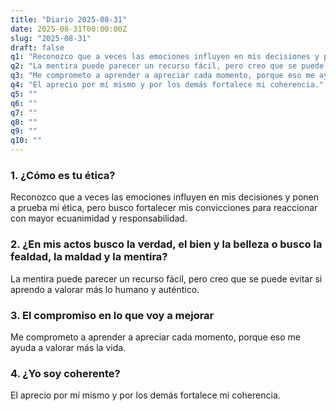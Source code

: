 ```yaml
---
title: "Diario 2025-08-31"
date: 2025-08-31T00:00:00Z
slug: "2025-08-31"
draft: false
q1: "Reconozco que a veces las emociones influyen en mis decisiones y ponen a prueba mi ética, pero busco fortalecer mis convicciones para reaccionar con mayor ecuanimidad y responsabilidad."
q2: "La mentira puede parecer un recurso fácil, pero creo que se puede evitar si aprendo a valorar más lo humano y auténtico."
q3: "Me comprometo a aprender a apreciar cada momento, porque eso me ayuda a valorar más la vida."
q4: "El aprecio por mí mismo y por los demás fortalece mi coherencia."
q5: ""
q6: ""
q7: ""
q8: ""
q9: ""
q10: ""
---
```

### 1. ¿Cómo es tu ética?
Reconozco que a veces las emociones influyen en mis decisiones y ponen a prueba mi ética, pero busco fortalecer mis convicciones para reaccionar con mayor ecuanimidad y responsabilidad.

### 2. ¿En mis actos busco la verdad, el bien y la belleza o busco la fealdad, la maldad y la mentira?
La mentira puede parecer un recurso fácil, pero creo que se puede evitar si aprendo a valorar más lo humano y auténtico.

### 3. El compromiso en lo que voy a mejorar
Me comprometo a aprender a apreciar cada momento, porque eso me ayuda a valorar más la vida.

### 4. ¿Yo soy coherente?
El aprecio por mí mismo y por los demás fortalece mi coherencia.
